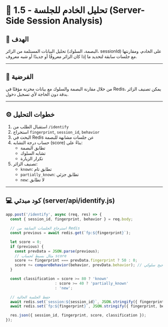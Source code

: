# 🧠 1.5 - تحليل الخادم للجلسة (Server-Side Session Analysis)

## 🎯 الهدف
تحليل البيانات المستلمة من الزائر (البصمة، السلوك، sessionId) على الخادم، ومقارنتها مع جلسات سابقة لتحديد ما إذا كان الزائر معروفًا أو جديدًا أو شبه معروف.

---

## 🧪 الفرضية
من خلال مقارنة البصمة والسلوك مع بيانات مخزنة مؤقتًا في Redis، يمكن تصنيف الزائر بدقة دون الحاجة لأي تسجيل دخول.

---

## ⚙️ خطوات التحليل

1. استقبال الطلب من `/identify`
2. استخراج `fingerprint`, `session_id`, `behavior`
3. البحث في Redis عن جلسات مشابهة للبصمة
4. حساب درجة التشابه (score) بناءً على:
   - تطابق البصمة
   - تشابه السلوك
   - تكرار الزيارة
5. تصنيف الزائر:
   - `known`: تطابق تام
   - `partially_known`: تطابق جزئي
   - `new`: لا تطابق

---

## 💻 كود مبدئي (server/api/identify.js)

```js
app.post('/identify', async (req, res) => {
  const { session_id, fingerprint, behavior } = req.body;

  // استرجاع الجلسات السابقة من Redis
  const previous = await redis.get(`fp:${fingerprint}`);

  let score = 0;
  if (previous) {
    const prevData = JSON.parse(previous);
    // مثال بسيط لحساب score
    score += fingerprint === prevData.fingerprint ? 50 : 0;
    score += compareBehavior(behavior, prevData.behavior); // ترجيح سلوكي
  }

  const classification = score >= 80 ? 'known'
                      : score >= 40 ? 'partially_known'
                      : 'new';

  // حفظ الجلسة الحالية
  await redis.set(`session:${session_id}`, JSON.stringify({ fingerprint, behavior }), 'EX', 3600);
  await redis.set(`fp:${fingerprint}`, JSON.stringify({ fingerprint, behavior }), 'EX', 86400);

  res.json({ session_id, fingerprint, score, classification });
});
